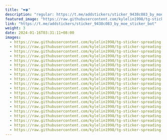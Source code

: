 ```yaml
---
title: "❤️🍀"
description: "regular: https://t.me/addstickers/sticker_9438c083_by_moe_sticker_bot"
featured_image: "https://raw.githubusercontent.com/kylelin1998/tg-sticker-spreading-worldwide-images/main/img/623c02aa-f030-4aa7-beaa-437c8d6aa4d5.jpg"
link: "https://t.me/addstickers/sticker_9438c083_by_moe_sticker_bot"
weight: 3
date: 2024-01-16T03:31:11+08:00
images:
  - https://raw.githubusercontent.com/kylelin1998/tg-sticker-spreading-worldwide-images/main/img/623c02aa-f030-4aa7-beaa-437c8d6aa4d5.jpg
  - https://raw.githubusercontent.com/kylelin1998/tg-sticker-spreading-worldwide-images/main/img/baac81eb-74c5-4807-9762-a4d02b534e24.jpg
  - https://raw.githubusercontent.com/kylelin1998/tg-sticker-spreading-worldwide-images/main/img/79b10a38-762a-465f-ba96-6d85c9a853cb.jpg
  - https://raw.githubusercontent.com/kylelin1998/tg-sticker-spreading-worldwide-images/main/img/fbc24045-272c-42a8-af24-f9315a963c77.jpg
  - https://raw.githubusercontent.com/kylelin1998/tg-sticker-spreading-worldwide-images/main/img/6ce8e883-34a9-4d81-9ca5-75346067da9e.jpg
  - https://raw.githubusercontent.com/kylelin1998/tg-sticker-spreading-worldwide-images/main/img/ee609144-a6a2-41be-b94d-1a095a4235a9.jpg
  - https://raw.githubusercontent.com/kylelin1998/tg-sticker-spreading-worldwide-images/main/img/6bedb692-91cf-41fc-85c5-957f5a627345.jpg
  - https://raw.githubusercontent.com/kylelin1998/tg-sticker-spreading-worldwide-images/main/img/87bbd6f1-317f-4141-a482-aad820e64f35.jpg
  - https://raw.githubusercontent.com/kylelin1998/tg-sticker-spreading-worldwide-images/main/img/83a18f26-dadf-43f0-89e3-d7c6b5b36844.jpg
  - https://raw.githubusercontent.com/kylelin1998/tg-sticker-spreading-worldwide-images/main/img/8abb070f-49f8-4db3-9f1b-6b3dbd3d47e8.jpg
  - https://raw.githubusercontent.com/kylelin1998/tg-sticker-spreading-worldwide-images/main/img/62faf53c-ffc6-4f75-a84c-d89f4c75fe50.jpg
  - https://raw.githubusercontent.com/kylelin1998/tg-sticker-spreading-worldwide-images/main/img/72a8881d-9f07-417f-b6c3-0369e3d7b3d1.jpg
  - https://raw.githubusercontent.com/kylelin1998/tg-sticker-spreading-worldwide-images/main/img/dcc91a92-c251-4eff-8cb1-7fe6c421f24a.jpg
  - https://raw.githubusercontent.com/kylelin1998/tg-sticker-spreading-worldwide-images/main/img/de366b23-6583-4a37-90c2-804fd2c6b96b.jpg
  - https://raw.githubusercontent.com/kylelin1998/tg-sticker-spreading-worldwide-images/main/img/13f0c653-534a-47f1-a2f9-5cdc9bb2849d.jpg
  - https://raw.githubusercontent.com/kylelin1998/tg-sticker-spreading-worldwide-images/main/img/0e39874c-e363-4878-90d8-2e5477646389.jpg
  - https://raw.githubusercontent.com/kylelin1998/tg-sticker-spreading-worldwide-images/main/img/a4614f44-379c-4a27-a041-78e58d245498.jpg
  - https://raw.githubusercontent.com/kylelin1998/tg-sticker-spreading-worldwide-images/main/img/21d966b3-620c-4d3a-8d24-714d1c4ef03e.jpg
  - https://raw.githubusercontent.com/kylelin1998/tg-sticker-spreading-worldwide-images/main/img/096d4083-3cf4-4b4f-8ecf-b62df36713eb.jpg
  - https://raw.githubusercontent.com/kylelin1998/tg-sticker-spreading-worldwide-images/main/img/93128300-eca7-429d-a718-5d4f527e57f4.jpg
---
```

